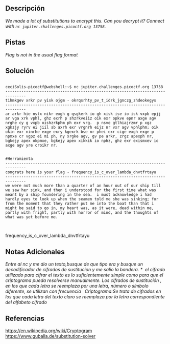 
## Descripción

*We made a lot of substitutions to encrypt this. Can you decrypt it? Connect with `nc jupiter.challenges.picoctf.org 13758`.*
## Pistas

*Flag is not in the usual flag format*
## Solución


```

ceciSolis-picoctf@webshell:~$ nc jupiter.challenges.picoctf.org 13758 
-------------------------------------------------------------------------------
tihmkgev xrkr pv yisk ojgm - okrqsrhty_pv_t_idrk_jgnczg_zhdeokegys
-------------------------------------------------------------------------------
ar arkr hie nstx nikr exgh g qsgkerk io gh xisk ise io isk vxpb epjj ar vga xrk vphl, ghz exrh p shzrkveiiz oik exr opkve epnr axge agv nrghe cy g vxpb oishzrkphm ph exr vrg.  p nsve gtlhiajrzmr p xgz xgkzjy ryrv ei jiil sb axrh exr vrgnrh eijz nr vxr agv vphlphm; oik okin exr ninrhe exge exry kgexrk bse nr phei exr cige exgh exge p npmxe cr vgpz ei mi ph, ny xrgke agv, gv pe arkr, zrgz apexph nr, bgkejy apex okpmxe, bgkejy apex xikkik io nphz, ghz exr exismxev io axge agv yre croikr nr.


#Herramienta
-------------------------------------------------------------------------------
congrats here is your flag - frequency_is_c_over_lambda_dnvtfrtayu
-------------------------------------------------------------------------------
we were not much more than a quarter of an hour out of our ship till we saw her sink, and then i understood for the first time what was meant by a ship foundering in the sea.  i must acknowledge i had hardly eyes to look up when the seamen told me she was sinking; for from the moment that they rather put me into the boat than that i might be said to go in, my heart was, as it were, dead within me, partly with fright, partly with horror of mind, and the thoughts of what was yet before me.



```
frequency_is_c_over_lambda_dnvtfrtayu
## Notas Adicionales 

*Entre al nc y me dio un texto,busque de que tipo era y busque un decodificador de cifrados de sustitucion y me salio la bandera. *
 el cifrado utilizado para cifrar el texto es lo suficientemente simple como para que el criptograma pueda resolverse manualmente. Los cifrados de sustitución , en los que cada letra se reemplaza por una letra, número o símbolo diferente, se utilizan con frecuencia*
 
*Criptograma:Se trata de cifrados en los que cada letra del texto claro se reemplaza por la letra correspondiente del alfabeto cifrado*
## Referencias 

https://en.wikipedia.org/wiki/Cryptogram
https://www.guballa.de/substitution-solver